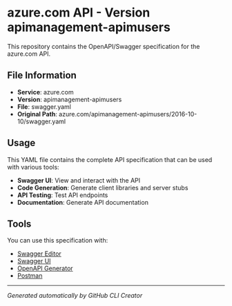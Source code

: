 # azure.com API - Version apimanagement-apimusers

This repository contains the OpenAPI/Swagger specification for the azure.com API.

## File Information

- **Service**: azure.com
- **Version**: apimanagement-apimusers
- **File**: swagger.yaml
- **Original Path**: azure.com/apimanagement-apimusers/2016-10-10/swagger.yaml

## Usage

This YAML file contains the complete API specification that can be used with various tools:

- **Swagger UI**: View and interact with the API
- **Code Generation**: Generate client libraries and server stubs
- **API Testing**: Test API endpoints
- **Documentation**: Generate API documentation

## Tools

You can use this specification with:

- [Swagger Editor](https://editor.swagger.io/)
- [Swagger UI](https://swagger.io/tools/swagger-ui/)
- [OpenAPI Generator](https://openapi-generator.tech/)
- [Postman](https://www.postman.com/)

---

*Generated automatically by GitHub CLI Creator*
